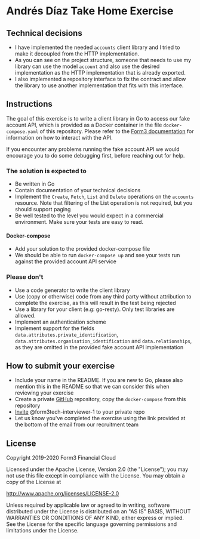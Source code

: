 # Andrés Díaz Take Home Exercise

## Technical decisions
- I have implemented the needed `accounts` client library and I tried to make it decoupled from the HTTP implementation.
- As you can see on the project structure, someone that needs to use my library can use the model `account` and also use the desired implementation as the HTTP implementation that is already exported.
- I also implemented a repository interface to fix the contract and allow the library to use another implementation that fits with this interface.

## Instructions
The goal of this exercise is to write a client library in Go to access our fake account API, which is provided as a Docker
container in the file `docker-compose.yaml` of this repository. Please refer to the
[Form3 documentation](http://api-docs.form3.tech/api.html#organisation-accounts) for information on how to interact with the API.

If you encounter any problems running the fake account API we would encourage you to do some debugging first,
before reaching out for help.

### The solution is expected to
- Be written in Go
- Contain documentation of your technical decisions
- Implement the `Create`, `Fetch`, `List` and `Delete` operations on the `accounts` resource. Note that filtering of the List operation is not required, but you should support paging
- Be well tested to the level you would expect in a commercial environment. Make sure your tests are easy to read.

#### Docker-compose
 - Add your solution to the provided docker-compose file
 - We should be able to run `docker-compose up` and see your tests run against the provided account API service 

### Please don't
- Use a code generator to write the client library
- Use (copy or otherwise) code from any third party without attribution to complete the exercise, as this will result in the test being rejected
- Use a library for your client (e.g: go-resty). Only test libraries are allowed.
- Implement an authentication scheme
- Implement support for the fields `data.attributes.private_identification`, `data.attributes.organisation_identification`
  and `data.relationships`, as they are omitted in the provided fake account API implementation
  
## How to submit your exercise
- Include your name in the README. If you are new to Go, please also mention this in the README so that we can consider this when reviewing your exercise
- Create a private [GitHub](https://help.github.com/en/articles/create-a-repo) repository, copy the `docker-compose` from this repository
- [Invite](https://help.github.com/en/articles/inviting-collaborators-to-a-personal-repository) @form3tech-interviewer-1 to your private repo
- Let us know you've completed the exercise using the link provided at the bottom of the email from our recruitment team

## License
Copyright 2019-2020 Form3 Financial Cloud

Licensed under the Apache License, Version 2.0 (the "License"); you may not use this file except in compliance with the License.
You may obtain a copy of the License at

http://www.apache.org/licenses/LICENSE-2.0

Unless required by applicable law or agreed to in writing, software distributed under the License is distributed on an "AS IS" BASIS, WITHOUT WARRANTIES OR CONDITIONS OF ANY KIND, either express or implied. See the License for the specific language governing permissions and limitations under the License.
